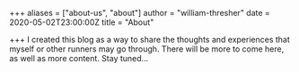+++
aliases = ["about-us", "about"]
author = "william-thresher"
date = 2020-05-02T23:00:00Z
title = "About"

+++
I created this blog as a way to share the thoughts and experiences that myself or other runners may go through.
There will be more to come here, as well as more content. Stay tuned...